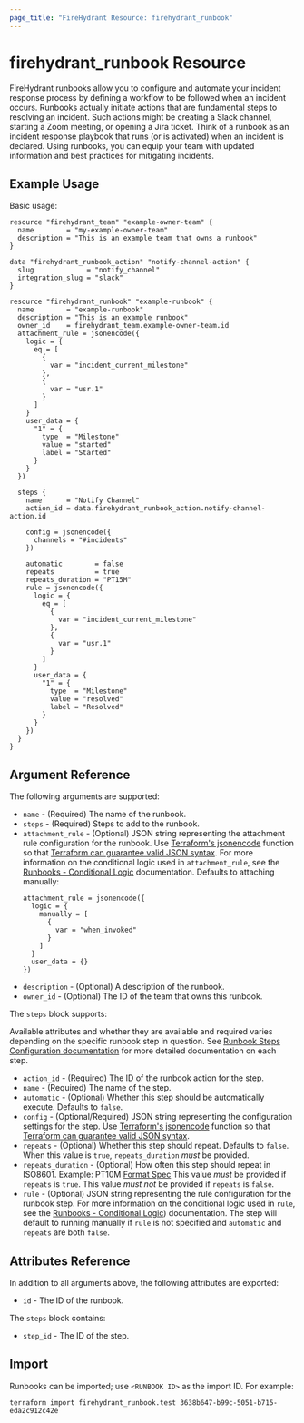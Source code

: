 ```yaml
---
page_title: "FireHydrant Resource: firehydrant_runbook"
---
```


# firehydrant_runbook Resource

FireHydrant runbooks allow you to configure and automate your incident response process by defining a workflow
to be followed when an incident occurs. Runbooks actually initiate actions that are fundamental steps to
resolving an incident. Such actions might be creating a Slack channel, starting a Zoom meeting, or opening
a Jira ticket. Think of a runbook as an incident response playbook that runs (or is activated) when
an incident is declared. Using runbooks, you can equip your team with updated information and best practices
for mitigating incidents.

## Example Usage

Basic usage:
```hcl
resource "firehydrant_team" "example-owner-team" {
  name        = "my-example-owner-team"
  description = "This is an example team that owns a runbook"
}

data "firehydrant_runbook_action" "notify-channel-action" {
  slug             = "notify_channel"
  integration_slug = "slack"
}

resource "firehydrant_runbook" "example-runbook" {
  name        = "example-runbook"
  description = "This is an example runbook"
  owner_id    = firehydrant_team.example-owner-team.id
  attachment_rule = jsonencode({
    logic = {
      eq = [
        {
          var = "incident_current_milestone"
        },
        {
          var = "usr.1"
        }
      ]
    }
    user_data = {
      "1" = {
        type  = "Milestone"
        value = "started"
        label = "Started"
      }
    }
  })

  steps {
    name      = "Notify Channel"
    action_id = data.firehydrant_runbook_action.notify-channel-action.id

    config = jsonencode({
      channels = "#incidents"
    })

    automatic        = false
    repeats          = true
    repeats_duration = "PT15M"
    rule = jsonencode({
      logic = {
        eq = [
          {
            var = "incident_current_milestone"
          },
          {
            var = "usr.1"
          }
        ]
      }
      user_data = {
        "1" = {
          type  = "Milestone"
          value = "resolved"
          label = "Resolved"
        }
      }
    })
  }
}
```

## Argument Reference

The following arguments are supported:

* `name` - (Required) The name of the runbook.
* `steps` - (Required) Steps to add to the runbook.
* `attachment_rule` - (Optional) JSON string representing the attachment rule configuration for the runbook.
  Use [Terraform's jsonencode](https://www.terraform.io/language/functions/jsonencode)
  function so that [Terraform can guarantee valid JSON syntax](https://www.terraform.io/language/expressions/strings#generating-json-or-yaml).
  For more information on the conditional logic used in `attachment_rule`, see the 
  [Runbooks - Conditional Logic](../guides/runbooks_conditional_logic.md) documentation.
  Defaults to attaching manually:
  ```hcl
  attachment_rule = jsonencode({
    logic = {
      manually = [
        {
          var = "when_invoked"
        }
      ]
    }
    user_data = {}
  })
  ```
* `description` - (Optional) A description of the runbook.
* `owner_id` - (Optional) The ID of the team that owns this runbook.

The `steps` block supports:

Available attributes and whether they are available and required varies depending on the specific runbook step in question.
See [Runbook Steps Configuration documentation](../guides/runbook_steps.md) for more detailed documentation on each step. 

* `action_id` - (Required) The ID of the runbook action for the step.
* `name` - (Required) The name of the step.
* `automatic` - (Optional) Whether this step should be automatically execute.
  Defaults to `false`.
* `config` - (Optional/Required) JSON string representing the configuration settings for the step.
  Use [Terraform's jsonencode](https://www.terraform.io/language/functions/jsonencode) 
  function so that [Terraform can guarantee valid JSON syntax](https://www.terraform.io/language/expressions/strings#generating-json-or-yaml).
* `repeats` - (Optional) Whether this step should repeat. Defaults to `false`.
  When this value is `true`, `repeats_duration` _must_ be provided.
* `repeats_duration` - (Optional) How often this step should repeat in ISO8601. 
  Example: PT10M [Format Spec](https://www.digi.com/resources/documentation/digidocs/90001437-13/reference/r_iso_8601_duration_format.htm)
  This value _must_ be provided if `repeats` is `true`. This value _must not_ be provided if `repeats` is `false`.
* `rule` - (Optional) JSON string representing the rule configuration for the runbook step.
  For more information on the conditional logic used in `rule`, see the
  [Runbooks - Conditional Logic](../guides/runbooks_conditional_logic.md)) documentation.
  The step will default to running manually if `rule` is not specified and `automatic` and `repeats` are both `false`.

## Attributes Reference

In addition to all arguments above, the following attributes are exported:

* `id` - The ID of the runbook.

The `steps` block contains:

* `step_id` - The ID of the step.

## Import

Runbooks can be imported; use `<RUNBOOK ID>` as the import ID. For example:

```shell
terraform import firehydrant_runbook.test 3638b647-b99c-5051-b715-eda2c912c42e
```
